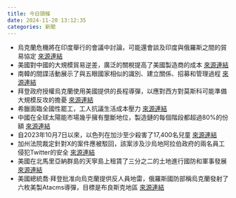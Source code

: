 ```yaml
---
title: 今日頭條
date: 2024-11-20 13:12:35
categories: 新聞            
---
```

- 烏克蘭危機將在印度舉行的會議中討論，可能還會談及印度與俄羅斯之間的貿易協定 [來源連結](https://asiatimes.com/2024/11/path-to-peace-in-ukraine-likely-to-run-through-india/)
- 美國對中國的大規模貿易逆差，廣泛的關稅提高了美國製造商的成本 [來源連結](https://asiatimes.com/2024/11/note-to-trump-targeted-tariffs-can-work-broad-ones-never-do/)
- 南韓的間諜活動展示了與五眼國家相似的識別、建立關係、招募和管理過程 [來源連結](https://asiatimes.com/2024/11/the-gray-area-between-korean-diplomacy-and-espionage/)
- 拜登政府授權烏克蘭使用美國提供的長程導彈，以應對西方對莫斯科可能準備大規模反攻的擔憂 [來源連結](https://asiatimes.com/2024/11/what-ukraine-can-now-do-with-longer-range-us-missiles/)
- 希臘面臨全國性罷工，工人抗議生活成本壓力 [來源連結](https://www.theguardian.com/world/2024/nov/20/greece-faces-general-strike-as-workers-protest-cost-of-living-squeeze)
- 中國在全球太陽能市場幾乎擁有壟斷地位，製造鏈的每個階段都超過80%的份額 [來源連結](https://www.theguardian.com/world/2024/nov/20/donald-trump-tariffs-plan-china-imports-companies-impact-ntwnfb)
- 自2023年10月7日以來，以色列在加沙至少殺害了17,400名兒童 [來源連結](https://www.aljazeera.com/news/longform/2024/11/20/an-a-z-of-the-children-israel-killed-in-gaza)
- 加州法院裁定針對X的案件應被駁回，該案涉及沙烏地阿拉伯政府的兩名員工侵犯Twitter的安全 [來源連結](https://www.theguardian.com/world/2024/nov/20/saudi-dissident-legal-case-x-twitter)
- 美國在北馬里亞納群島的天寧島上租賃了三分之二的土地進行國防和軍事發展 [來源連結](https://www.theguardian.com/world/2024/nov/20/northern-mariana-islands-governor-tinian-us-military-upgrade-plan-china-threat)
- 美國總統喬·拜登批准向烏克蘭提供反人員地雷，俄羅斯國防部稱烏克蘭發射了六枚美製Atacms導彈，目標是布良斯克地區 [來源連結](https://www.theguardian.com/world/2024/nov/20/ukraine-war-briefing-us-and-uk-slam-russias-irresponsible-nuclear-rhetoric)



